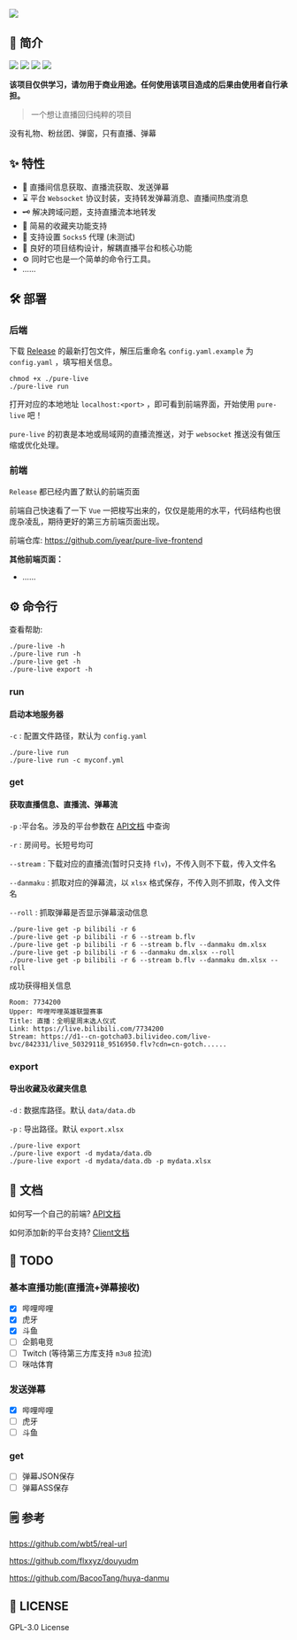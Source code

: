 ![](https://socialify.git.ci/iyear/biligo/image?description=1&font=Raleway&forks=1&issues=1&logo=https://s4.ax1x.com/2021/12/06/orLSGF.png&owner=1&pattern=Circuit%20Board&stargazers=1&theme=Dark)

## 🎉 简介

![](https://img.shields.io/github/go-mod/go-version/iyear/biligo?style=flat-square)
![](https://img.shields.io/badge/license-GPL-lightgrey.svg?style=flat-square)
![](https://img.shields.io/github/v/release/iyear/biligo?color=red&style=flat-square)
![](https://img.shields.io/github/last-commit/iyear/biligo?style=flat-square)

**该项目仅供学习，请勿用于商业用途。任何使用该项目造成的后果由使用者自行承担。**

> 一个想让直播回归纯粹的项目

没有礼物、粉丝团、弹窗，只有直播、弹幕

## ✨ 特性

- 🔎   直播间信息获取、直播流获取、发送弹幕
- ⌛    平台 `Websocket` 协议封装，支持转发弹幕消息、直播间热度消息
- 🗝️   解决跨域问题，支持直播流本地转发
- 📂   简易的收藏夹功能支持
- 🔨   支持设置 `Socks5` 代理 (未测试)
- 🧱   良好的项目结构设计，解耦直播平台和核心功能
- ⚙️ 同时它也是一个简单的命令行工具。
- ......

## 🛠️ 部署

### 后端

下载 [Release](https://baidu.com) 的最新打包文件，解压后重命名 `config.yaml.example` 为 `config.yaml` ，填写相关信息。

```shell
chmod +x ./pure-live
./pure-live run
```

打开对应的本地地址 `localhost:<port>` ，即可看到前端界面，开始使用 `pure-live` 吧！

`pure-live` 的初衷是本地或局域网的直播流推送，对于 `websocket` 推送没有做压缩或优化处理。
### 前端
`Release` 都已经内置了默认的前端页面

前端自己快速看了一下 `Vue` 一把梭写出来的，仅仅是能用的水平，代码结构也很庞杂凌乱，期待更好的第三方前端页面出现。

前端仓库: https://github.com/iyear/pure-live-frontend

**其他前端页面：**

- ......

## ⚙️ 命令行

查看帮助:
```shell
./pure-live -h
./pure-live run -h
./pure-live get -h
./pure-live export -h
```

### run
#### 启动本地服务器

`-c` : 配置文件路径，默认为 `config.yaml`

```shell
./pure-live run
./pure-live run -c myconf.yml
```

### get
#### 获取直播信息、直播流、弹幕流

`-p` :平台名。涉及的平台参数在 [API文档](./docs/API.md#直播平台)  中查询

`-r` : 房间号。长短号均可

`--stream` : 下载对应的直播流(暂时只支持 `flv`)，不传入则不下载，传入文件名

`--danmaku` : 抓取对应的弹幕流，以 `xlsx` 格式保存，不传入则不抓取，传入文件名

`--roll` : 抓取弹幕是否显示弹幕滚动信息

```shell
./pure-live get -p bilibili -r 6
./pure-live get -p bilibili -r 6 --stream b.flv
./pure-live get -p bilibili -r 6 --stream b.flv --danmaku dm.xlsx
./pure-live get -p bilibili -r 6 --danmaku dm.xlsx --roll
./pure-live get -p bilibili -r 6 --stream b.flv --danmaku dm.xlsx --roll
```

成功获得相关信息

```
Room: 7734200
Upper: 哔哩哔哩英雄联盟赛事
Title: 直播：全明星周末选人仪式
Link: https://live.bilibili.com/7734200
Stream: https://d1--cn-gotcha03.bilivideo.com/live-bvc/842331/live_50329118_9516950.flv?cdn=cn-gotch......
```

### export
#### 导出收藏及收藏夹信息

`-d` : 数据库路径。默认 `data/data.db`

`-p` : 导出路径。默认 `export.xlsx`

```shell
./pure-live export
./pure-live export -d mydata/data.db
./pure-live export -d mydata/data.db -p mydata.xlsx
```

## 📝 文档

如何写一个自己的前端? [API文档](./docs/API.md)

如何添加新的平台支持? [Client文档](./docs/Client.md)

## 🔌 TODO

### 基本直播功能(直播流+弹幕接收)

- [x] 哔哩哔哩
- [x] 虎牙
- [x] 斗鱼
- [ ] 企鹅电竞
- [ ] Twitch (等待第三方库支持 `m3u8` 拉流)
- [ ] 咪咕体育

### 发送弹幕

- [x] 哔哩哔哩
- [ ] 虎牙
- [ ] 斗鱼

### get

- [ ] 弹幕JSON保存
- [ ] 弹幕ASS保存

## 🗒️ 参考

https://github.com/wbt5/real-url

https://github.com/flxxyz/douyudm

https://github.com/BacooTang/huya-danmu

## 🔖 LICENSE

GPL-3.0 License